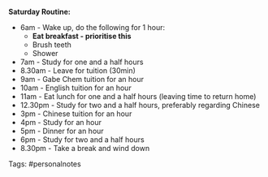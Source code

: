 **Saturday Routine:**

-   6am - Wake up, do the following for 1 hour:
    -   **Eat breakfast - prioritise this**
    -   Brush teeth
    -   Shower
-   7am - Study for one and a half hours
-   8.30am - Leave for tuition (30min)
-   9am - Gabe Chem tuition for an hour
-   10am - English tuition for an hour
-   11am - Eat lunch for one and a half hours (leaving time to return home)
-   12.30pm - Study for two and a half hours, preferably regarding Chinese
-   3pm - Chinese tuition for an hour
-   4pm - Study for an hour
-   5pm - Dinner for an hour
-   6pm - Study for two and a half hours
-   8.30pm - Take a break and wind down

Tags: #personalnotes 